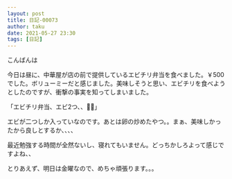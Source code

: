 ```yaml
---
layout: post
title: 日記-00073
author: taku
date: 2021-05-27 23:30
tags: [日記]
---
```


こんばんは

今日は昼に、中華屋が店の前で提供しているエビチリ弁当を食べました。￥500でした。ボリューミーだと感じました。美味しそうと思い、エビチリを食べようとしたのですが、衝撃の事実を知ってしまいました。

「エビチリ弁当、エビ2つ、、🦐🦐」

エビが二つしか入っていなのです。あとは卵の炒めたやつ。。まぁ、美味しかったから良しとするか、、、、

最近勉強する時間が全然ないし、寝れてもいません。どっちかしろよって感じですよね、、

とりあえず、明日は金曜なので、めちゃ頑張ります。。。

